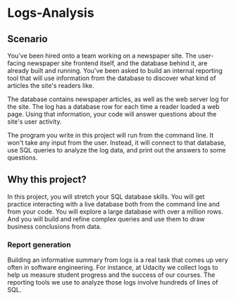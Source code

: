 # Logs-Analysis

## Scenario
You've been hired onto a team working on a newspaper site. The user-facing newspaper site frontend itself, and the database behind it, are already built and running. You've been asked to build an internal reporting tool that will use information from the database to discover what kind of articles the site's readers like.

The database contains newspaper articles, as well as the web server log for the site. The log has a database row for each time a reader loaded a web page. Using that information, your code will answer questions about the site's user activity.

The program you write in this project will run from the command line. It won't take any input from the user. Instead, it will connect to that database, use SQL queries to analyze the log data, and print out the answers to some questions.

## Why this project?
In this project, you will stretch your SQL database skills. You will get practice interacting with a live database both from the command line and from your code. You will explore a large database with over a million rows. And you will build and refine complex queries and use them to draw business conclusions from data.

### Report generation
Building an informative summary from logs is a real task that comes up very often in software engineering. For instance, at Udacity we collect logs to help us measure student progress and the success of our courses. The reporting tools we use to analyze those logs involve hundreds of lines of SQL.
